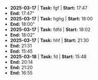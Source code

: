 

- **2025-03-17** | **Task:** fgf | **Start:** 17:47 
 - **End:** 17:47"
- **2025-03-17** | **Task:** hghg | **Start:** 18:00 
 - **End:** 18:00"
- **2025-03-17** | **Task:** fdfd | **Start:** 18:02 
 - **End:** 18:02"
- **2025-03-17** | **Task:** hhf | **Start:** 21:30
 - **End:** 21:31
 - **End:** 15:45
- **2025-03-18** | **Task:** fd | **Start:** 15:48 
 - **End:** 20:14
 - **End:** 21:20
 - **End:** 16:55